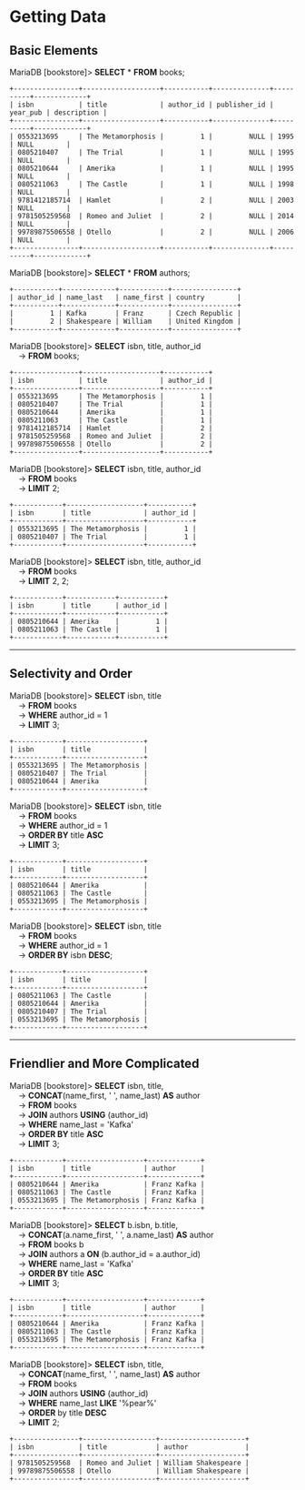 # Getting Data

## Basic Elements

MariaDB [bookstore]> **SELECT** * **FROM** books;
```
+----------------+-------------------+-----------+--------------+----------+-------------+
| isbn           | title             | author_id | publisher_id | year_pub | description |
+----------------+-------------------+-----------+--------------+----------+-------------+
| 0553213695     | The Metamorphosis |         1 |         NULL | 1995     | NULL        |
| 0805210407     | The Trial         |         1 |         NULL | 1995     | NULL        |
| 0805210644     | Amerika           |         1 |         NULL | 1995     | NULL        |
| 0805211063     | The Castle        |         1 |         NULL | 1998     | NULL        |
| 9781412185714  | Hamlet            |         2 |         NULL | 2003     | NULL        |
| 9781505259568  | Romeo and Juliet  |         2 |         NULL | 2014     | NULL        |
| 99789875506558 | Otello            |         2 |         NULL | 2006     | NULL        |
+----------------+-------------------+-----------+--------------+----------+-------------+
```

MariaDB [bookstore]> **SELECT** * **FROM** authors;
```
+-----------+-------------+------------+----------------+
| author_id | name_last   | name_first | country        |
+-----------+-------------+------------+----------------+
|         1 | Kafka       | Franz      | Czech Republic |
|         2 | Shakespeare | William    | United Kingdom |
+-----------+-------------+------------+----------------+
```

MariaDB [bookstore]> **SELECT** isbn, title, author_id<br>
&nbsp;&nbsp;&nbsp;&nbsp;-> **FROM** books;
```
+----------------+-------------------+-----------+
| isbn           | title             | author_id |
+----------------+-------------------+-----------+
| 0553213695     | The Metamorphosis |         1 |
| 0805210407     | The Trial         |         1 |
| 0805210644     | Amerika           |         1 |
| 0805211063     | The Castle        |         1 |
| 9781412185714  | Hamlet            |         2 |
| 9781505259568  | Romeo and Juliet  |         2 |
| 99789875506558 | Otello            |         2 |
+----------------+-------------------+-----------+
```

MariaDB [bookstore]> **SELECT** isbn, title, author_id<br>
&nbsp;&nbsp;&nbsp;&nbsp;-> **FROM** books<br>
&nbsp;&nbsp;&nbsp;&nbsp;-> **LIMIT** 2;
```
+------------+-------------------+-----------+
| isbn       | title             | author_id |
+------------+-------------------+-----------+
| 0553213695 | The Metamorphosis |         1 |
| 0805210407 | The Trial         |         1 |
+------------+-------------------+-----------+
```

MariaDB [bookstore]> **SELECT** isbn, title, author_id<br>
&nbsp;&nbsp;&nbsp;&nbsp;-> **FROM** books<br>
&nbsp;&nbsp;&nbsp;&nbsp;-> **LIMIT** 2, 2;
```
+------------+------------+-----------+
| isbn       | title      | author_id |
+------------+------------+-----------+
| 0805210644 | Amerika    |         1 |
| 0805211063 | The Castle |         1 |
+------------+------------+-----------+
```

---
## Selectivity and Order

MariaDB [bookstore]> **SELECT** isbn, title<br>
&nbsp;&nbsp;&nbsp;&nbsp;-> **FROM** books<br>
&nbsp;&nbsp;&nbsp;&nbsp;-> **WHERE** author_id = 1<br>
&nbsp;&nbsp;&nbsp;&nbsp;-> **LIMIT** 3;<br>
```
+------------+-------------------+
| isbn       | title             |
+------------+-------------------+
| 0553213695 | The Metamorphosis |
| 0805210407 | The Trial         |
| 0805210644 | Amerika           |
+------------+-------------------+
```

MariaDB [bookstore]> **SELECT** isbn, title<br>
&nbsp;&nbsp;&nbsp;&nbsp;-> **FROM** books<br>
&nbsp;&nbsp;&nbsp;&nbsp;-> **WHERE** author_id = 1<br>
&nbsp;&nbsp;&nbsp;&nbsp;-> **ORDER BY** title **ASC**<br>
&nbsp;&nbsp;&nbsp;&nbsp;-> **LIMIT** 3;
```
+------------+-------------------+
| isbn       | title             |
+------------+-------------------+
| 0805210644 | Amerika           |
| 0805211063 | The Castle        |
| 0553213695 | The Metamorphosis |
+------------+-------------------+
```

MariaDB [bookstore]> **SELECT** isbn, title<br>
&nbsp;&nbsp;&nbsp;&nbsp;-> **FROM** books<br>
&nbsp;&nbsp;&nbsp;&nbsp;-> **WHERE** author_id = 1<br>
&nbsp;&nbsp;&nbsp;&nbsp;-> **ORDER BY** isbn **DESC**;
```
+------------+-------------------+
| isbn       | title             |
+------------+-------------------+
| 0805211063 | The Castle        |
| 0805210644 | Amerika           |
| 0805210407 | The Trial         |
| 0553213695 | The Metamorphosis |
+------------+-------------------+
```

---
## Friendlier and More Complicated

MariaDB [bookstore]> **SELECT** isbn, title,<br>
&nbsp;&nbsp;&nbsp;&nbsp;-> **CONCAT**(name_first, ' ', name_last) **AS** author<br>
&nbsp;&nbsp;&nbsp;&nbsp;-> **FROM** books<br>
&nbsp;&nbsp;&nbsp;&nbsp;-> **JOIN** authors **USING** (author_id)<br>
&nbsp;&nbsp;&nbsp;&nbsp;-> **WHERE** name_last = 'Kafka'<br>
&nbsp;&nbsp;&nbsp;&nbsp;-> **ORDER BY** title **ASC**<br>
&nbsp;&nbsp;&nbsp;&nbsp;-> **LIMIT** 3;
```
+------------+-------------------+-------------+
| isbn       | title             | author      |
+------------+-------------------+-------------+
| 0805210644 | Amerika           | Franz Kafka |
| 0805211063 | The Castle        | Franz Kafka |
| 0553213695 | The Metamorphosis | Franz Kafka |
+------------+-------------------+-------------+
```

MariaDB [bookstore]> **SELECT** b.isbn, b.title,<br>
&nbsp;&nbsp;&nbsp;&nbsp;-> **CONCAT**(a.name_first, ' ', a.name_last) **AS** author<br>
&nbsp;&nbsp;&nbsp;&nbsp;-> **FROM** books b<br>
&nbsp;&nbsp;&nbsp;&nbsp;-> **JOIN** authors a **ON** (b.author_id = a.author_id)<br>
&nbsp;&nbsp;&nbsp;&nbsp;-> **WHERE** name_last = 'Kafka'<br>
&nbsp;&nbsp;&nbsp;&nbsp;-> **ORDER BY** title **ASC**<br>
&nbsp;&nbsp;&nbsp;&nbsp;-> **LIMIT** 3;
```
+------------+-------------------+-------------+
| isbn       | title             | author      |
+------------+-------------------+-------------+
| 0805210644 | Amerika           | Franz Kafka |
| 0805211063 | The Castle        | Franz Kafka |
| 0553213695 | The Metamorphosis | Franz Kafka |
+------------+-------------------+-------------+
```

MariaDB [bookstore]> **SELECT** isbn, title,<br>
&nbsp;&nbsp;&nbsp;&nbsp;-> **CONCAT**(name_first, ' ', name_last) **AS** author<br>
&nbsp;&nbsp;&nbsp;&nbsp;-> **FROM** books<br>
&nbsp;&nbsp;&nbsp;&nbsp;-> **JOIN** authors **USING** (author_id)<br>
&nbsp;&nbsp;&nbsp;&nbsp;-> **WHERE** name_last **LIKE** '%pear%'<br>
&nbsp;&nbsp;&nbsp;&nbsp;-> **ORDER** by title **DESC**<br>
&nbsp;&nbsp;&nbsp;&nbsp;-> **LIMIT** 2;
```
+----------------+------------------+---------------------+
| isbn           | title            | author              |
+----------------+------------------+---------------------+
| 9781505259568  | Romeo and Juliet | William Shakespeare |
| 99789875506558 | Otello           | William Shakespeare |
+----------------+------------------+---------------------+
```